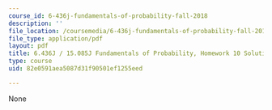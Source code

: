 ```yaml
---
course_id: 6-436j-fundamentals-of-probability-fall-2018
description: ''
file_location: /coursemedia/6-436j-fundamentals-of-probability-fall-2018/82e0591aea5087d31f90501ef1255eed_MIT6_436JF18_hw10solutions.pdf
file_type: application/pdf
layout: pdf
title: 6.436J / 15.085J Fundamentals of Probability, Homework 10 Solutions
type: course
uid: 82e0591aea5087d31f90501ef1255eed

---
```

None